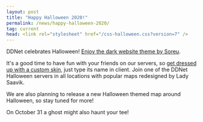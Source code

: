 ```yaml
---
layout: post
title: "Happy Halloween 2020!"
permalink: /news/happy-halloween-2020/
tag: current
head: <link rel="stylesheet" href="/css-halloween.css?version=7" />
---
```

DDNet celebrates Halloween! [Enjoy the dark website theme by Soreu](/switch-theme/).

It's a good time to have fun with your friends on our servers, so <a href="/skins/index.php?search=halloween">get dressed up with a custom skin</a>, just type its name in client. Join one of the DDNet Halloween servers in all locations with popular maps redesigned by Lady Saavik.

We are also planning to release a new Halloween themed map around Halloween, so stay tuned for more!

On October 31 a ghost might also haunt your tee!

